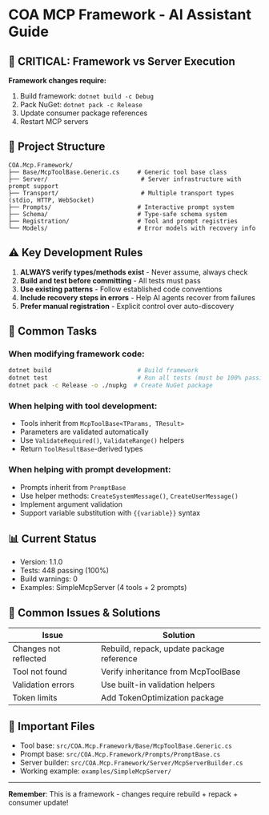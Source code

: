 # COA MCP Framework - AI Assistant Guide

## 🚨 CRITICAL: Framework vs Server Execution

**Framework changes require:**
1. Build framework: `dotnet build -c Debug`
2. Pack NuGet: `dotnet pack -c Release`  
3. Update consumer package references
4. Restart MCP servers

## 📁 Project Structure

```
COA.Mcp.Framework/
├── Base/McpToolBase.Generic.cs     # Generic tool base class
├── Server/                          # Server infrastructure with prompt support
├── Transport/                       # Multiple transport types (stdio, HTTP, WebSocket)
├── Prompts/                        # Interactive prompt system
├── Schema/                         # Type-safe schema system
├── Registration/                   # Tool and prompt registries
└── Models/                         # Error models with recovery info
```

## ⚠️ Key Development Rules

1. **ALWAYS verify types/methods exist** - Never assume, always check
2. **Build and test before committing** - All tests must pass
3. **Use existing patterns** - Follow established code conventions
4. **Include recovery steps in errors** - Help AI agents recover from failures
5. **Prefer manual registration** - Explicit control over auto-discovery

## 🔧 Common Tasks

### When modifying framework code:
```bash
dotnet build                        # Build framework
dotnet test                         # Run all tests (must be 100% passing)
dotnet pack -c Release -o ./nupkg  # Create NuGet package
```

### When helping with tool development:
- Tools inherit from `McpToolBase<TParams, TResult>`
- Parameters are validated automatically
- Use `ValidateRequired()`, `ValidateRange()` helpers
- Return `ToolResultBase`-derived types

### When helping with prompt development:
- Prompts inherit from `PromptBase`
- Use helper methods: `CreateSystemMessage()`, `CreateUserMessage()`
- Implement argument validation
- Support variable substitution with `{{variable}}` syntax

## 📊 Current Status
- Version: 1.1.0
- Tests: 448 passing (100%)
- Build warnings: 0
- Examples: SimpleMcpServer (4 tools + 2 prompts)

## 🛑 Common Issues & Solutions

| Issue | Solution |
|-------|----------|
| Changes not reflected | Rebuild, repack, update package reference |
| Tool not found | Verify inheritance from McpToolBase |
| Validation errors | Use built-in validation helpers |
| Token limits | Add TokenOptimization package |

## 📍 Important Files

- Tool base: `src/COA.Mcp.Framework/Base/McpToolBase.Generic.cs`
- Prompt base: `src/COA.Mcp.Framework/Prompts/PromptBase.cs`
- Server builder: `src/COA.Mcp.Framework/Server/McpServerBuilder.cs`
- Working example: `examples/SimpleMcpServer/`

---
**Remember**: This is a framework - changes require rebuild + repack + consumer update!